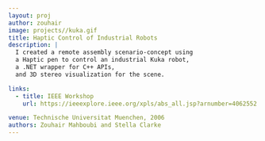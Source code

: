 ```yaml
---
layout: proj
author: zouhair
image: projects//kuka.gif
title: Haptic Control of Industrial Robots
description: |
  I created a remote assembly scenario-concept using 
  a Haptic pen to control an industrial Kuka robot,
  a .NET wrapper for C++ APIs, 
  and 3D stereo visualization for the scene.

links:
  - title: IEEE Workshop
    url: https://ieeexplore.ieee.org/xpls/abs_all.jsp?arnumber=4062552

venue: Technische Universitat Muenchen, 2006
authors: Zouhair Mahboubi and Stella Clarke
---
```


